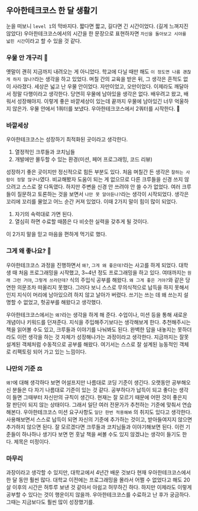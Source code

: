 ## 우아한테크코스 한 달 생활기
눈을 떠보니 `level 1`의 막바지다. 짧다면 짧고, 길다면 긴 시간이었다. (길게 느껴지진 않았다) 우아한테크코스에서의 시간을 한 문장으로 표현하자면 `자신을 돌아보고 시야를 넓힌 시간`이라고 할 수 있을 것 같다.

### 우물 안 개구리 🐸
옛말이 괜히 지금까지 내려오는 게 아니었다. 학교에 다닐 때만 해도 `이 정도면 나름 괜찮게 하지 않나?`라는 생각을 하고 있었다. 며칠 간의 교육을 받은 뒤, 그 생각은 흔적도 없이 사라졌다. 세상은 넓고 난 우물 안이었다. 자만이었고, 오만이었다. 이제라도 깨달아서 정말 다행이라고 생각한다. 당연히 우물에 남아있을 생각은 없다. 배우려고 왔고, 배워서 성장해야지. 이렇게 좋은 바깥세상이 있는데 끝까지 우물에 남아있긴 너무 억울하지 않은가. 우물 안에서 1쿼터를 보냈다. 우아한테크코스에서 2쿼터를 시작한다. 🏀

### 바깥세상
우아한테크코스는 성장하기 최적화된 곳이라고 생각한다.
1. 열정적인 크루들과 코치님들
2. 개발에만 몰두할 수 있는 환경(미션, 페어 프로그래밍, 코드 리뷰)

성장하기 좋은 곳이지만 정신적으로 힘든 부분도 있다. 처음 며칠간 든 생각은 `잘하는 사람이 정말 많구나`였다. 비교해봤자 도움이 되는 게 없으므로 다른 크루들을 신경 쓰지 않으려고 스스로 잘 다독였다. 하지만 주변을 신경 안 쓰려야 안 쓸 수가 없었다. 여러 크루들이 질문하고 토론하는 것을 보면서 `나만 못 알아듣나?`라는 생각이 시작되었다. 생각은 꼬리에 꼬리를 물었고 어느 순간 커져 있었다. 이때 2가지 말이 힘이 많이 되었다.
1. 자기의 속력대로 가면 된다.
2. 열심히 하면 수료할 때쯤은 다 비슷한 실력을 갖추게 될 것이다.

이 2가지 말을 믿고 마음을 편하게 먹기로 했다.

### 그게 왜 좋나요? 🤔
우아한테크코스 과정을 진행하면서 `왜?`, `그게 왜 좋은데?`라는 사고를 하게 되었다. 대학생 때 처음 프로그래밍을 시작했고, 3~4년 정도 프로그래밍을 하고 있다. 여태까지는 `원래 그런 거야`, `그렇게 쓰라던데?` 식의 주입식 공부를 해왔다. `왜 그게 좋은 거야?`와 같은 당연한 의문조차 떠올리지 못했다. 그러다 보니 스스로 무의식적으로 납득을 하지 못해서인지 지식이 머리에 남아있으려 하지 않고 날아가 버렸다. 쓰기는 쓰는 데 왜 쓰는지 설명할 수 없었고, 헛공부를 해왔다고 생각했다.

우아한테크코스에서는 `왜?`라는 생각을 하게 해 준다. 수업이나, 미션 등을 통해 새로운 개념이나 키워드를 던져준다. 지식을 주입해주기보다는 생각해보게 한다. 추천해주시는 책을 읽어볼 수도 있고, 크루들과 이야기를 나눠봐도 된다. 완벽한 답을 내놓지는 못하더라도 이런 생각을 하는 것 자체가 성장해나가는 과정이라고 생각한다. 지금까지는 잘못 설계된 객체처럼 수동적으로 공부를 해왔다. 여기서는 스스로 잘 설계된 능동적인 객체로 리팩토링 되어 가고 있는 느낌이다.

### 나만의 기준 ⚖️
`왜?`에 대해 생각하다 보면 어설프지만 나름대로 코딩 기준이 생긴다. 오랫동안 공부해오신 분들은 다 자기 나름대로 기준이 있는 것 같다. 공부하다가 납득이 되고 좋다는 생각이 들면 그때부터 자신만의 규칙이 생긴다. 현재는 잘 모르기 때문에 어떤 것이 좋은지 잘 판단이 되지 않는 상태이다. 그래서 일단 여러 전문가가 추천하는 기준에 맞춰서 연습해본다. 우아한테크코스 미션 요구사항도 `일단 한번 적용해봐` 의 취지도 있다고 생각한다. 사용해보면서 스스로 납득이 되면 자신의 기준에 추가하는 것이고, 받아들여지지 않으면 추가하지 않으면 된다. 잘 모르겠다면 크루들과 코치님들과 이야기해보면 된다. 이런 기준들이 하나하나 생기다 보면 먼 훗날 책을 써볼 수도 있지 않겠냐는 생각이 들기도 한다. 제목은 미정이다.

### 마무리
과장이라고 생각할 수 있지만, 대학교에서 4년간 배운 것보다 현재 우아한테크코스에서 한 달 동안 훨씬 많다. 대학교 이전에는 프로그래밍을 몰라서 어쩔 수 없었다고 해도 20살 이후의 시간은 허투루 보낸 것 같아서 아쉽고 허무하긴 하다. 하지만 이제라도 이렇게 공부할 수 있다는 것이 행운이지 않을까. 우아한테크코스를 수료하고 난 후가 궁금하다. 그때는 지금보다도 훨씬 많이 성장했기를.